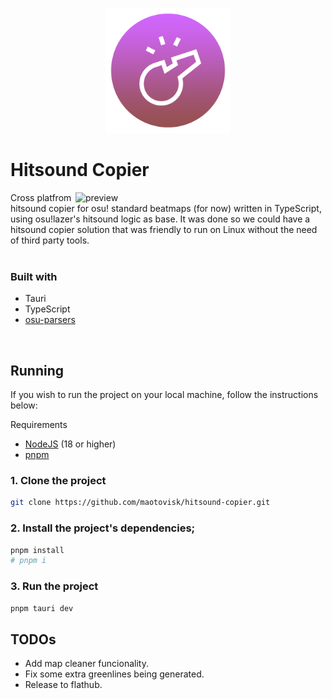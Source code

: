 <p align="center"><img src="app-icon.png" alt="logo" width="200"/></p>

# Hitsound Copier

<img align="right" src="https://github.com/maotovisk/hitsound-copier/assets/20617307/9f6e99dc-9d95-4413-b204-171ccf5bc5fd" alt="preview" width="400"/>
Cross platfrom hitsound copier for osu! standard beatmaps (for now) written in TypeScript, using osu!lazer's hitsound logic as base. It was done so we could have a hitsound copier solution that was friendly to run on Linux without the need of third party tools.

<br/>
<br/>

### Built with

- Tauri
- TypeScript
- [osu-parsers](https://github.com/kionell/osu-parsers)

<br/>

## Running

If you wish to run the project on your local machine, follow the instructions below:

Requirements

- [NodeJS](https://nodejs.org/en) (18 or higher)
- [pnpm](https://pnpm.io/)

### 1. Clone the project


```bash
git clone https://github.com/maotovisk/hitsound-copier.git
```

### 2. Install the project's dependencies;

```bash
pnpm install 
# pnpm i
```

### 3. Run the project

```bash
pnpm tauri dev
```

## TODOs

- Add map cleaner funcionality.
- Fix some extra greenlines being generated.
- Release to flathub.
